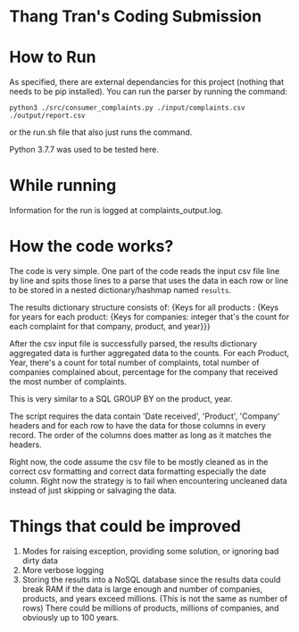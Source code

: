 # Thang Tran's Coding Submission

# How to Run

As specified, there are external dependancies for this project (nothing that needs to be pip installed).  You can run the parser by running the command:

`python3 ./src/consumer_complaints.py ./input/complaints.csv ./output/report.csv`

or the run.sh file that also just runs the command.

Python 3.7.7 was used to be tested here.

# While running

Information for the run is logged at complaints_output.log.  

# How the code works?

The code is very simple.  One part of the code reads the input csv file line by line and spits those lines to a parse that uses the data in each row or line to be stored in a nested dictionary/hashmap named `results`.

The results dictionary structure consists of:
    {Keys for all products : 
        {Keys for years for each product: 
            {Keys for companies: integer that's the count for each complaint for that company, product, and year}}}

After the csv input file is successfully parsed, the results dictionary aggregated data is further aggregated data to the counts.  For each Product, Year, there's a count for total number of complaints, total number of companies complained about, percentage for the company that received the most number of complaints.

This is very similar to a SQL GROUP BY on the product, year.

The script requires the data contain 'Date received', 'Product', 'Company' headers and for each row to have the data for those columns in every record. The order of the columns does matter as long as it matches the headers.

Right now, the code assume the csv file to be mostly cleaned as in the correct csv formatting and correct data formatting especially the date column.  Right now the strategy is to fail when encountering uncleaned data instead of just skipping or salvaging the data.

# Things that could be improved

1. Modes for raising exception, providing some solution, or ignoring bad dirty data
2. More verbose logging
3. Storing the results into a NoSQL database since the results data could break RAM if the data is large enough 
and number of companies, products, and years exceed millions.  (This is not the same as number of rows)
There could be millions of products, millions of companies, and obviously up to 100 years.

